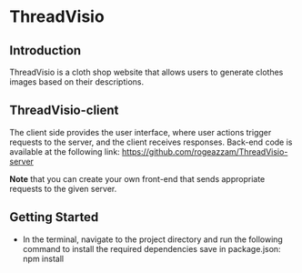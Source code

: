 # ThreadVisio
## Introduction

ThreadVisio is a cloth shop website that allows users to generate clothes images based on their descriptions.

## ThreadVisio-client

The client side provides the user interface, where user actions trigger requests to the server, and the client receives responses.
Back-end code is available at the following link: https://github.com/rogeazzam/ThreadVisio-server

**Note** that you can create your own front-end that sends appropriate requests to the given server.

## Getting Started

- In the terminal, navigate to the project directory and run the following command to install the required dependencies save in package.json: npm install
